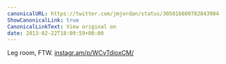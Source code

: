 ```yaml
---
canonicalURL: https://twitter.com/jmjordan/status/305016600782843904
ShowCanonicalLink: true
CanonicalLinkText: View original on
date: 2013-02-22T18:09:59+00:00
---
```

Leg room, FTW. [instagr.am/p/WCvTdioxCM/](http://instagr.am/p/WCvTdioxCM/)